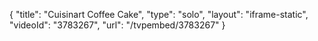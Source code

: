 {
    "title": "Cuisinart Coffee Cake",
    "type": "solo",
    "layout": "iframe-static",
    "videoId": "3783267",
    "url": "\/tvpembed\/3783267"
}